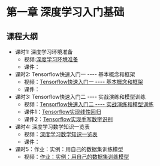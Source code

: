 # 第一章 深度学习入门基础
## 课程大纲
- 课时1: 深度学习环境准备
    - 视频:[深度学习环境准备](https://edu.hellobi.com/course/268/play/lesson/4931)
    - 课件：
- 课时2: Tensorflow快速入门一 ---- 基本概念和框架
    - 视频：[Tensorflow快速入门一 ---- 基本概念和框架](https://edu.hellobi.com/course/268/play/lesson/4932)
    - 课件：
- 课时3: Tensorflow快速入门二 ---- 实战演练和模型训练
    - 视频：[Tensorflow快速入门二 ---- 实战演练和模型训练](https://edu.hellobi.com/course/268/play/lesson/4933)
    - 课件1：[Tensorflow实现线性回归](https://github.com/huxiaoman7/learningdl/blob/master/Chapter1/LinearRegression.ipynb)
    - 课件2：[Tensorflow实现手写数字识别](https://github.com/huxiaoman7/learningdl/blob/master/Chapter1/LogisticRegression.ipynb)
- 课时4: 深度学习数学知识一览表
    - 视频：[深度学习数学知识一览表](https://edu.hellobi.com/course/268/play/lesson/4935)
    - 课件：
- 课时5：作业：实例：用自己的数据集训练模型
    - 视频：[作业：实例：用自己的数据集训练模型](https://edu.hellobi.com/course/268/play/lesson/5021)
